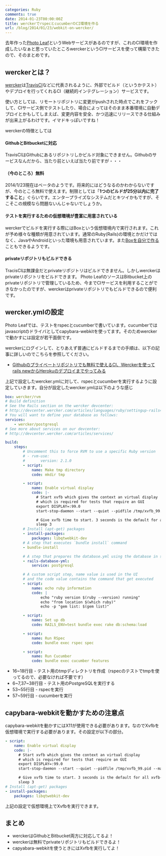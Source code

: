 ```yaml
---
categories: Ruby
comments: true
date: 2014-01-23T00:00:00Z
title: werckerでrspecとcucumberのCI環境を作る
url: /blog/2014/01/23/webkit-on-wercker/
---
```


去年作った[Photo Leaf](http://www.photo-leaf.com/)というWebサービスがあるのですが、これのCI環境を作成したいなぁと思っていたところwerckerというCIサービスを使って構築できたので、そのまとめです。

## werckerとは？

[wercker](http://wercker.com/)は[TravisCI](https://travis-ci.org/)などに代表されるように、外部でビルド（というかテスト）やデプロイを行ってくれるCI（継続的インテグレーション）サービスです。

使い方としては、リモートリポジトリに変更がpushされた時点でこれをフックして、CIサービス側でテストしたり、場合によってはそのまま本番環境に自動デプロイとかもしてしまえば、変更内容を安全、かつ迅速にリリースできる仕組みが出来上がるわけです。イマドキっぽいですね！

werckerの特徴としては

#### GithubとBitbucketに対応

TravisCIはGithubにあるリポジトリしかビルド対象にできません。Githubのサービスなんだから、当たり前といえば当たり前ですが・・・

#### （今のところ）無料

2014/1/23現在はベータのようです。将来的にはどうなるのかわからないですが、今のところ無料で使えます。制限としては「**1つのビルドが25分以内に完了すること**」ぐらいです。エンタープライズなシステムだとキツイかもですが、そこそこの規模なら問題ないんじゃないでしょうか。

#### テストを実行するための仮想環境が豊富に用意されている

werckerでビルドを実行する際にはBoxという仮想環境内で実行されます。これが予め様々な種類が用意されています。通常のRuby(Rails)の環境とかだけではなく、JavaやAndroidといった環境も用意されています。また[Boxを自分で作る](http://devcenter.wercker.com/articles/boxes/)こともできるようです。

#### privateリポジトリもビルドできる

TracisCIは無課金だとprivateリポジトリはビルドできません。しかしwerckerはprivateリポジトリをビルドできます。
Photo LeafのソースはBitbucket上のprivateリポジトリで管理しているため、今までCIサービスを利用することができなかったのですが、werckerはprivateリポジトリでもビルドできるので便利です。

## wercker.ymlの設定

Photo Leafでは、テストをrspecとcucumberで書いています。cucumberではjavascriptのドライバとしてcapybara-webkitを使ってます。そのためwerckerで動かすには設定が若干面倒です。

werckerにログインして、とりあえず普通にビルドするまでの手順は、以下の記事に詳しいのでこちらを参照してください。

 * [Githubのプライベートリポジトリでも無料で使えるCI、Werckerを使ってrails newからHerokuのデプロイまでやってみる](http://blog.mah-lab.com/2014/01/08/rails-wercker-heroku-deploy/)

上記で設定したwercker.ymlに対して、rspecとcucumberを実行するように設定していきます。自分が設定したwercker.ymlは以下のような感じ

``` yml wercker.yml
box: wercker/rvm
# Build definition
# See the Rails section on the wercker devcenter:
# http://devcenter.wercker.com/articles/languages/ruby/settingup-rails4.html
# You will want to define your database as follows:
services:
    - wercker/postgresql
# See more about services on our devcenter:
# http://devcenter.wercker.com/articles/services/

build:
    steps:
        # Uncomment this to force RVM to use a specific Ruby version
        # - rvm-use:
        #       version: 2.1.0
        - script:
            name: Make tmp directory
            code: mkdir tmp

        - script:
            name: Enable virtual display
            code: |-
              # Start xvfb which gives the context an virtual display
              # which is required for tests that require an GUI
              export DISPLAY=:99.0
              start-stop-daemon --start --quiet --pidfile /tmp/xvfb_99.pid --make-pidfile --background --exec /usr/bin/Xvfb -- :99 -screen 0 1024x768x24 -ac +extension GLX +render -noreset

              # Give xvfb time to start. 3 seconds is the default for all xvfb-run commands.
              sleep 3
        # Install (apt-get) packages
        - install-packages:
            packages: libqtwebkit-dev
        # A step that executes `bundle install` command
        - bundle-install

        # A step that prepares the database.yml using the database in services
        - rails-database-yml:
            service: postgresql

        # A custom script step, name value is used in the UI
        # and the code value contains the command that get executed
        - script:
            name: echo ruby information
            code: |
                echo "ruby version $(ruby --version) running"
                echo "from location $(which ruby)"
                echo -p "gem list: $(gem list)"

        - script:
            name: Set up db
            code: RAILS_ENV=test bundle exec rake db:schema:load

        - script:
            name: Run RSpec
            code: bundle exec rspec spec

        - script:
            name: Run Cucumber
            code: bundle exec cucumber features

```

* 16~18行目 - テスト用のtmpディレクトリを作成（rspecのテストでtmpを使ってるので、必要なければ不要です）
* 6~7,37~38行目 - テスト用のPostgreSQLを実行する
* 53~55行目 - rspecを実行
* 57~59行目 - cucumberを実行

## capybara-webkitを動かすための注意点

capybara-webkitを動かすにはX11が使用できる必要があります。なのでXvfbを仮想環境で実行する必要があります。その設定が以下の部分。

``` yml wercker.yml
- script:
    name: Enable virtual display
    code: |-
      # Start xvfb which gives the context an virtual display
      # which is required for tests that require an GUI
      export DISPLAY=:99.0
      start-stop-daemon --start --quiet --pidfile /tmp/xvfb_99.pid --make-pidfile --background --exec /usr/bin/Xvfb -- :99 -screen 0 1024x768x24 -ac +extension GLX +render -noreset

      # Give xvfb time to start. 3 seconds is the default for all xvfb-run commands.
      sleep 3
# Install (apt-get) packages
- install-packages:
    packages: libqtwebkit-dev
```

上記の設定で仮想環境上でXvfbを実行できます。

## まとめ

- werckerはGithubとBitbucket両方に対応してるよ！
- werckerは無料でprivateリポジトリもビルドできるよ！
- capyabara-webkitを使うときにはXvfbを実行してよ！
